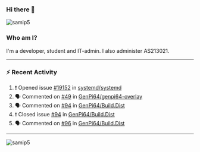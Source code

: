 ### Hi there 👋

<img src="https://komarev.com/ghpvc/?username=samip5&style=flat-square" alt="samip5" />

### Who am I?
I'm a developer, student and IT-admin. I also administer AS213021.

---
### :zap: Recent Activity
<!--START_SECTION:activity-->
1. ❗️ Opened issue [#19152](https://github.com/systemd/systemd/issues/19152) in [systemd/systemd](https://github.com/systemd/systemd)
2. 🗣 Commented on [#49](https://github.com/GenPi64/genpi64-overlay/issues/49) in [GenPi64/genpi64-overlay](https://github.com/GenPi64/genpi64-overlay)
3. 🗣 Commented on [#94](https://github.com/GenPi64/Build.Dist/issues/94) in [GenPi64/Build.Dist](https://github.com/GenPi64/Build.Dist)
4. ❗️ Closed issue [#94](https://github.com/GenPi64/Build.Dist/issues/94) in [GenPi64/Build.Dist](https://github.com/GenPi64/Build.Dist)
5. 🗣 Commented on [#96](https://github.com/GenPi64/Build.Dist/issues/96) in [GenPi64/Build.Dist](https://github.com/GenPi64/Build.Dist)
<!--END_SECTION:activity-->
---

<img align="center" src="https://github-readme-stats.vercel.app/api?username=samip5&show_icons=true" alt="samip5" />
